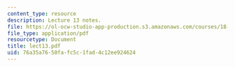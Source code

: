 ```yaml
---
content_type: resource
description: Lecture 13 notes.
file: https://ol-ocw-studio-app-production.s3.amazonaws.com/courses/18-409-behavior-of-algorithms-spring-2002/76a35a7650fafc5c1fad4c12ee924624_lect13.pdf
file_type: application/pdf
resourcetype: Document
title: lect13.pdf
uid: 76a35a76-50fa-fc5c-1fad-4c12ee924624
---
```

